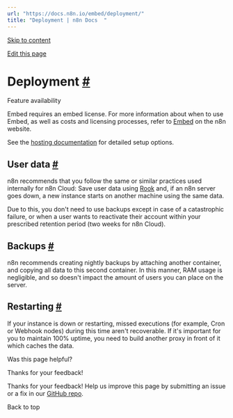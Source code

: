 ```yaml
---
url: "https://docs.n8n.io/embed/deployment/"
title: "Deployment | n8n Docs  "
---
```


[Skip to content](https://docs.n8n.io/embed/deployment/#deployment)

[Edit this page](https://github.com/n8n-io/n8n-docs/edit/main/docs/embed/deployment.md "Edit this page")

# Deployment [\#](https://docs.n8n.io/embed/deployment/\#deployment "Permanent link")

Feature availability

Embed requires an embed license. For more information about when to use Embed, as well as costs and licensing processes, refer to [Embed](https://n8n.io/embed/) on the n8n website.

See the [hosting documentation](https://docs.n8n.io/reference/server-setup.html) for detailed setup options.

## User data [\#](https://docs.n8n.io/embed/deployment/\#user-data "Permanent link")

n8n recommends that you follow the same or similar practices used internally for n8n Cloud: Save user data using [Rook](https://rook.io/) and, if an n8n server goes down, a new instance starts on another machine using the same data.

Due to this, you don't need to use backups except in case of a catastrophic failure, or when a user wants to reactivate their account within your prescribed retention period (two weeks for n8n Cloud).

## Backups [\#](https://docs.n8n.io/embed/deployment/\#backups "Permanent link")

n8n recommends creating nightly backups by attaching another container, and copying all data to this second container. In this manner, RAM usage is negligible, and so doesn't impact the amount of users you can place on the server.

## Restarting [\#](https://docs.n8n.io/embed/deployment/\#restarting "Permanent link")

If your instance is down or restarting, missed executions (for example, Cron or Webhook nodes) during this time aren't recoverable. If it's important for you to maintain 100% uptime, you need to build another proxy in front of it which caches the data.

Was this page helpful?






Thanks for your feedback!






Thanks for your feedback! Help us improve this page by submitting an issue or a fix in our [GitHub repo](https://github.com/n8n-io/n8n-docs).


Back to top